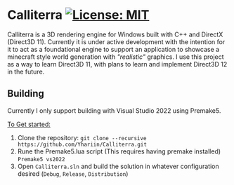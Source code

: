 # Calliterra [![License: MIT](https://img.shields.io/badge/License-MIT-yellow.svg)](https://opensource.org/licenses/MIT)

Calliterra is a 3D rendering engine for Windows built with C++ and DirectX (Direct3D 11). Currently it is under active development with the intention for it to act as a foundational engine to support an application to showcase a minecraft style world generation with *"realistic"* graphics. I use this project as a way to learn Direct3D 11, with plans to learn and implement Direct3D 12 in the future.


## Building
Currently I only support building with Visual Studio 2022 using Premake5.

<ins>To Get started:</ins>

1. Clone the repository: `git clone --recursive https://github.com/Yhariin/Calliterra.git`
2. Rune the Premake5.lua script (This requires having premake installed) `Premake5 vs2022`
3. Open `Calliterra.sln` and build the solution in whatever configuration desired (`Debug`, `Release`, `Distribution`)

